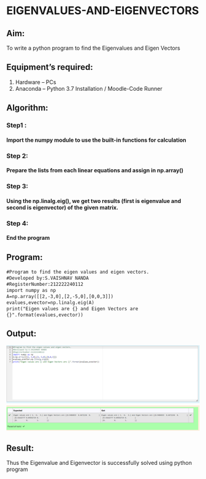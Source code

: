 # EIGENVALUES-AND-EIGENVECTORS
## Aim:
To write a python program to find the Eigenvalues and Eigen Vectors
## Equipment’s required:
1. 	Hardware – PCs
2. 	Anaconda – Python 3.7 Installation / Moodle-Code Runner
## Algorithm:
### Step1 : 
#### Import the numpy module to use the built-in functions for calculation
### Step 2: 
#### Prepare the lists from each linear equations and assign in np.array()
### Step 3: 
#### Using the np.linalg.eig(),  we get two results (first is eigenvalue and second is eigenvector) of the given matrix.
### Step 4:
#### End the program

## Program:
```
#Program to find the eigen values and eigen vectors.
#Developed by:S.VAISHNAV NANDA
#RegisterNumber:212222240112
import numpy as np
A=np.array([[2,-3,0],[2,-5,0],[0,0,3]])
evalues,evector=np.linalg.eig(A)
print("Eigen values are {} and Eigen Vectors are {}".format(evalues,evector))
```
## Output:
![GitHub Logo](eig.png)
## Result:
Thus the Eigenvalue and Eigenvector is successfully solved using python program
